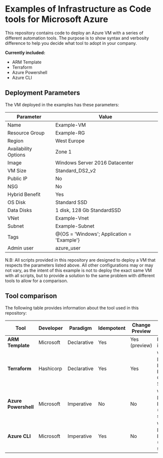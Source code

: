 # Examples of Infrastructure as Code tools for Microsoft Azure

This repository contains code to deploy an Azure VM with a series of different automation tools. The purpose is to show syntax and verbosity difference to help you decide what tool to adopt in your company.

**Currently included:**
- ARM Template
- Terraform
- Azure Powershell
- Azure CLI

## Deployment Parameters
The VM deployed in the examples has these parameters:

Parameter | Value
--- | ---
Name | Example-VM
Resource Group | Example-RG
Region | West Europe
Availability Options | Zone 1
Image | Windows Server 2016 Datacenter
VM Size | Standard_DS2_v2
Public IP | No
NSG | No
Hybrid Benefit | Yes
OS Disk | Standard SSD
Data Disks | 1 disk, 128 Gb StandardSSD
VNet | Example-Vnet
Subnet | Example-Subnet
Tags | @{OS = 'Windows'; Application = 'Example'}
Admin user | azure_user

N.B: All scripts provided in this repository are designed to deploy a VM that respects the parameters listed above.
All other configurations may or may not vary, as the intent of this example is not to deploy the exact same VM with all scripts, but to provide a solution to the same problem with different tools to allow for a comparison.

## Tool comparison

The following table provides information about the tool used in this repository:

Tool | Developer | Paradigm | Idempotent | Change Preview | Supported Platforms
---- | --------- | -------- | ---------- | -------------- | -------------------
**ARM Template** | Microsoft | Declarative | Yes | Yes (preview) | Platform independent
**Terraform** | Hashicorp | Declarative | Yes | Yes | Windows, MacOS, Linux, FreeBSD, OpenBSD, Solaris
**Azure Powershell** | Microsoft | Imperative | No | No | Windows, MacOS, Linux, Web (Cloud shell)
**Azure CLI** | Microsoft | Imperative | Yes | No | Windows, MacOS, Linux, Web (Cloud shell)
